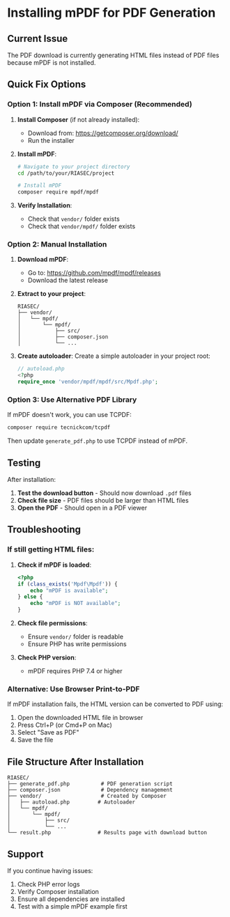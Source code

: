 # Installing mPDF for PDF Generation

## Current Issue
The PDF download is currently generating HTML files instead of PDF files because mPDF is not installed.

## Quick Fix Options

### Option 1: Install mPDF via Composer (Recommended)

1. **Install Composer** (if not already installed):
   - Download from: https://getcomposer.org/download/
   - Run the installer

2. **Install mPDF**:
   ```bash
   # Navigate to your project directory
   cd /path/to/your/RIASEC/project
   
   # Install mPDF
   composer require mpdf/mpdf
   ```

3. **Verify Installation**:
   - Check that `vendor/` folder exists
   - Check that `vendor/mpdf/` folder exists

### Option 2: Manual Installation

1. **Download mPDF**:
   - Go to: https://github.com/mpdf/mpdf/releases
   - Download the latest release

2. **Extract to your project**:
   ```
   RIASEC/
   ├── vendor/
   │   └── mpdf/
   │       └── mpdf/
   │           ├── src/
   │           ├── composer.json
   │           └── ...
   ```

3. **Create autoloader**:
   Create a simple autoloader in your project root:
   ```php
   // autoload.php
   <?php
   require_once 'vendor/mpdf/mpdf/src/Mpdf.php';
   ```

### Option 3: Use Alternative PDF Library

If mPDF doesn't work, you can use TCPDF:

```bash
composer require tecnickcom/tcpdf
```

Then update `generate_pdf.php` to use TCPDF instead of mPDF.

## Testing

After installation:

1. **Test the download button** - Should now download `.pdf` files
2. **Check file size** - PDF files should be larger than HTML files
3. **Open the PDF** - Should open in a PDF viewer

## Troubleshooting

### If still getting HTML files:

1. **Check if mPDF is loaded**:
   ```php
   <?php
   if (class_exists('Mpdf\Mpdf')) {
       echo "mPDF is available";
   } else {
       echo "mPDF is NOT available";
   }
   ```

2. **Check file permissions**:
   - Ensure `vendor/` folder is readable
   - Ensure PHP has write permissions

3. **Check PHP version**:
   - mPDF requires PHP 7.4 or higher

### Alternative: Use Browser Print-to-PDF

If mPDF installation fails, the HTML version can be converted to PDF using:
1. Open the downloaded HTML file in browser
2. Press Ctrl+P (or Cmd+P on Mac)
3. Select "Save as PDF"
4. Save the file

## File Structure After Installation

```
RIASEC/
├── generate_pdf.php          # PDF generation script
├── composer.json             # Dependency management
├── vendor/                   # Created by Composer
│   ├── autoload.php         # Autoloader
│   └── mpdf/
│       └── mpdf/
│           ├── src/
│           └── ...
└── result.php               # Results page with download button
```

## Support

If you continue having issues:
1. Check PHP error logs
2. Verify Composer installation
3. Ensure all dependencies are installed
4. Test with a simple mPDF example first
